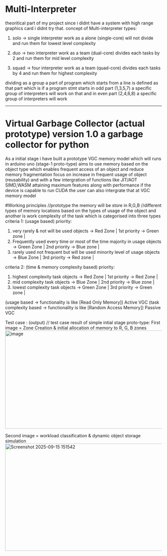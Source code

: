 # Multi-Interpreter 
theoritical part of my project since i didnt have a system with high range graphics card i didnt try that. concept of Multi-interpreter
types: 

 1. solo -> single interpreter work as a alone (single-core) 
   will not divide and run them for lowest level complexity
 
 2. duo -> two interpreter work as a team (dual-core)
   divides each tasks by 2 and run them for mid level complexity
   
3. squad -> four interpreter work as a team (quad-core)
   divides each tasks by 4 and run them for highest complexity

dividing as a group a part of program which starts from a line is defined as that part which is if a program stmt starts in odd part (1,3,5,7) a specific group of interpreters will work on that and in even part (2,4,6,8) a specific group of interpreters will work 

----------------------------------------------------------------------------------------------------------------------------------------------------------------------------------------------------------------------------

# Virtual Garbage Collector (actual prototype) version 1.0 a garbage collector for python 
As a initial stage i have built a prototype VGC memory model which will runs in arduino uno (stage-1 proto-type) 
aims to use memory based on the object type which enables frequent access of an object and reduce memory fragmentation focus on increase in frequent usage of object (reusability) and with a few intergration of functions like JIT/AOT SIMD,WASM attaining maximum features along with performance if the device is capable to run CUDA the user can also intergrate that at VGC memory model  

#Working principles //prototype
the memory will be store in R,G,B //different types of memory locations 
based on the types of usage of the object and another is work complexity of the task which is categorised into three types 
criteria 1: (usage based)                                                                             priority:                       
1. very rarely & not will be used objects -> Red Zone                                       |  1st priority -> Green zone     |
2. Frequently used every time or most of the time majority in usage objects -> Green Zone   |  2nd priority -> Blue zone      |    
3. rarely used not frequent but will be used minority level of usage objects -> Blue Zone   |  3rd priority -> Red zone       |

criteria 2: (time & memory complexity based)                                                        priority:   
1. highest complexity task objects -> Red Zone                                              |  1st priority -> Red Zone       |
2. mid complexity task objects -> Blue Zone                                                 |  2nd priority -> Blue zone      |  
3. lowest complexity task objects -> Green Zone                                             |  3rd priority -> Green zone     |

(usage based -> functionality is like [Read Only Memory]) Active VGC 
(task complexity based -> functionality is like [Random Access Memory]) Passive VGC 

Test case : (output) // test case result of simple intial stage proto-type:
First image = Zone Creation & initial allocation of memory to R, G, B zones
<img width="1600" height="315" alt="image" src="https://github.com/user-attachments/assets/d24ace35-9bf5-45d1-9e12-75336fe44274" />

Second image = workload classification & dynamic object storage simulation 
<img width="773" height="344" alt="Screenshot 2025-09-15 151542" src="https://github.com/user-attachments/assets/c11ba6f9-0bd0-4fe8-95d3-a9de83631216" />





